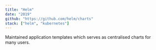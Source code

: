 ```yaml
---
title: "Helm"
date: "2019"
github: "https://github.com/helm/charts"
stack: ["helm", "kubernetes"]
---
```


Maintained application templates which serves as centralised charts for many users.
